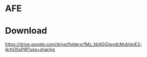 # AFE

# Download

https://drive.google.com/drive/folders/1Mz_hbXGjDwvdcMubVeiE3-ikrhOXsPiR?usp=sharing
